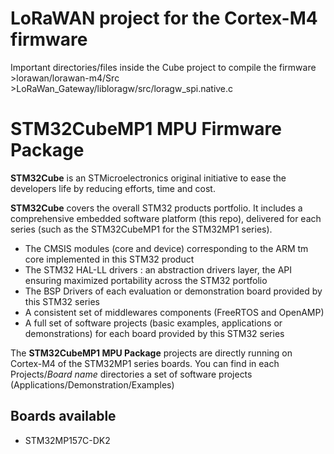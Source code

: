 # LoRaWAN project for the Cortex-M4 firmware
Important directories/files inside the Cube project to compile the firmware
	>lorawan/lorawan-m4/Src
	>LoRaWan_Gateway/libloragw/src/loragw_spi.native.c

# STM32CubeMP1 MPU Firmware Package

**STM32Cube** is an STMicroelectronics original initiative to ease the developers life by reducing efforts, time and cost.

**STM32Cube** covers the overall STM32 products portfolio. It includes a comprehensive embedded software platform (this repo), delivered for each series (such as the STM32CubeMP1 for the STM32MP1 series).
   * The CMSIS modules (core and device) corresponding to the ARM tm core implemented in this STM32 product
   * The STM32 HAL-LL drivers : an abstraction drivers layer, the API ensuring maximized portability across the STM32 portfolio
   * The BSP Drivers of each evaluation or demonstration board provided by this STM32 series
   * A consistent set of middlewares components (FreeRTOS and OpenAMP)
   * A full set of software projects (basic examples, applications or demonstrations) for each board provided by this STM32 series

The **STM32CubeMP1 MPU Package** projects are directly running on Cortex-M4 of the STM32MP1 series boards. You can find in each Projects/*Board name* directories a set of software projects (Applications/Demonstration/Examples)

## Boards available
  * STM32MP157C-DK2
